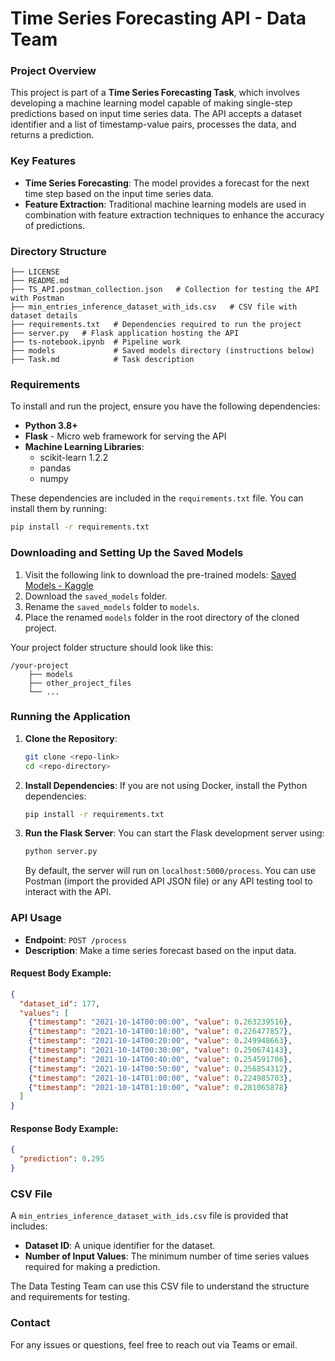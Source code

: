 # Time Series Forecasting API - Data Team

### Project Overview

This project is part of a **Time Series Forecasting Task**, which involves developing a machine learning model capable of making single-step predictions based on input time series data. The API accepts a dataset identifier and a list of timestamp-value pairs, processes the data, and returns a prediction.

### Key Features
- **Time Series Forecasting**: The model provides a forecast for the next time step based on the input time series data.
- **Feature Extraction**: Traditional machine learning models are used in combination with feature extraction techniques to enhance the accuracy of predictions.

### Directory Structure
```
├── LICENSE
├── README.md
├── TS_API.postman_collection.json   # Collection for testing the API with Postman
├── min_entries_inference_dataset_with_ids.csv   # CSV file with dataset details
├── requirements.txt   # Dependencies required to run the project
├── server.py   # Flask application hosting the API
├── ts-notebook.ipynb  # Pipeline work
├── models             # Saved models directory (instructions below)
├── Task.md            # Task description
```

### Requirements
To install and run the project, ensure you have the following dependencies:
- **Python 3.8+**
- **Flask** - Micro web framework for serving the API
- **Machine Learning Libraries**:
  - scikit-learn 1.2.2
  - pandas
  - numpy

These dependencies are included in the `requirements.txt` file. You can install them by running:

```bash
pip install -r requirements.txt
```

### Downloading and Setting Up the Saved Models

1. Visit the following link to download the pre-trained models: [Saved Models - Kaggle](https://www.kaggle.com/code/mariamelseedawy/ts-notebook/output)
2. Download the `saved_models` folder.
3. Rename the `saved_models` folder to `models`.
4. Place the renamed `models` folder in the root directory of the cloned project.

Your project folder structure should look like this:

```
/your-project
    ├── models
    ├── other_project_files
    └── ...
```

### Running the Application

1. **Clone the Repository**:
   ```bash
   git clone <repo-link>
   cd <repo-directory>
   ```

2. **Install Dependencies**:
   If you are not using Docker, install the Python dependencies:
   ```bash
   pip install -r requirements.txt
   ```

3. **Run the Flask Server**:
   You can start the Flask development server using:
   ```bash
   python server.py
   ```
   By default, the server will run on `localhost:5000/process`. You can use Postman (import the provided API JSON file) or any API testing tool to interact with the API.

### API Usage

- **Endpoint**: `POST /process`
- **Description**: Make a time series forecast based on the input data.

#### Request Body Example:
```json
{
  "dataset_id": 177,
  "values": [
    {"timestamp": "2021-10-14T00:00:00", "value": 0.263239516},
    {"timestamp": "2021-10-14T00:10:00", "value": 0.226477857},
    {"timestamp": "2021-10-14T00:20:00", "value": 0.249948663},
    {"timestamp": "2021-10-14T00:30:00", "value": 0.250674143},
    {"timestamp": "2021-10-14T00:40:00", "value": 0.254591706},
    {"timestamp": "2021-10-14T00:50:00", "value": 0.256854312},
    {"timestamp": "2021-10-14T01:00:00", "value": 0.224985703},
    {"timestamp": "2021-10-14T01:10:00", "value": 0.281065878}
  ]
}
```

#### Response Body Example:
```json
{
  "prediction": 0.295
}
```

### CSV File
A `min_entries_inference_dataset_with_ids.csv` file is provided that includes:
- **Dataset ID**: A unique identifier for the dataset.
- **Number of Input Values**: The minimum number of time series values required for making a prediction.

The Data Testing Team can use this CSV file to understand the structure and requirements for testing.

### Contact
For any issues or questions, feel free to reach out via Teams or email.
